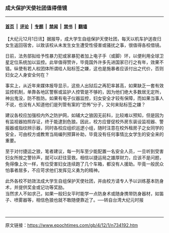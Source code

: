 ### 成大保护天使社团值得借镜

---

#### [首页](../../../..?n734192) &nbsp;|&nbsp; [评论](../../../../../epoch-comment?n734192) &nbsp;|&nbsp; [专题](../../../../../epoch-special?n734192) &nbsp;|&nbsp; [禁闻](../../../../../epoch-news?n734192) &nbsp;|&nbsp; [禁书](../../../../../books?n734192) &nbsp;|&nbsp; [翻墙](https://github.com/gfw-breaker/nogfw/blob/master/README.md?n734192)


<div class="post_content" id="artbody" itemprop="articleBody">
 <!-- article content begin -->
 <p>
  【大纪元12月1日讯】据报导，成大学生自组保护天使社团，每天以机车护送夜归女生返回宿舍，以致该校从未发生女生遭受性侵害或骚扰之事，很值得各校借镜。
 </p>
 <p>
  日前，法务部拟给予性暴力犯或家暴犯者加上电子手（或脚）环，以便利用全球卫星定位系统加以监控。此举值得赞许，毕竟国外许多先进国家已行之有年，效果不错。纵使有若人权团体所谓给人贴标签之嫌，这也是施暴者应该付出之代价，否则妇女之人身安全何在？
 </p>
 <p>
  事实上，从近年来媒体报导显示，这些人出狱后之再犯率甚高，如果缺乏一套有效监控机制，单靠各地区警察或监护人控管是不够的，因为他们绝大多数居无定所，神出鬼没，防不胜防。如果有电子仪器监控，妇女安全才较有保障，而如果当事人不说，也没有人知道他们是列管有案的“恐怖”分子，又何来贴标签之嫌？
 </p>
 <p>
  建议各校应加强校内外之防护网，如辅大之狼因无前科，比较难以预知，但是因为有监视器拍照存证，终于能逮到色狼。因此，校方应督促校外房东装设监视器、警报器或指纹辨示器，同时各校应组织巡逻小组，随时注意在校外租房子之女同学的安全，可由校方或教育当局编列预算补助，毕竟没有任何事情比女学生的安全来的重要。
 </p>
 <p>
  至于对付捷运之狼，笔者建议，每一列车至少能配置一名安全人员，一旦听到受害妇女所按之警铃声，就可以赶往营救。相信以捷运局之雄厚财力，应该不是问题，免得像上次一样，有位受害妇女连续跑了几个车箱，都没有人援助。毕竟一般民众怕事者居多，不应苛求他们发挥见义勇为的精神。
 </p>
 <p>
  此外各校不妨效法成大学生自组保护天使社团，并由校方请专人予以训练基本防身术，并提供奖金或记功等奖励。
  <br/>
  当然求人不如求己，如果一般妇女平时能学一点防身术或随身携带防身器材，如笛子、喷雾器等，相信色狼也就不敢随便靠近了。──转自台湾大纪元时报
 </p>
 <p>
  <font color="#ffffff">
   (http://www.dajiyuan.com)
  </font>
 </p>
 <!-- article content end -->
 <div id="below_article_ad">
 </div>
</div>


---

原文链接：https://www.epochtimes.com/gb/4/12/1/n734192.htm
